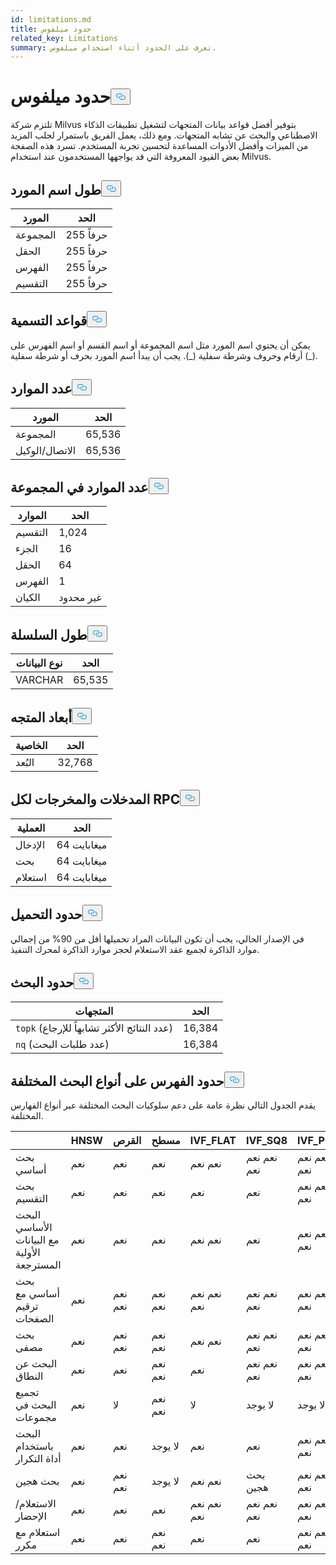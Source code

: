 ```yaml
---
id: limitations.md
title: حدود ميلفوس
related_key: Limitations
summary: تعرف على الحدود أثناء استخدام ميلفوس.
---
```

<h1 id="Milvus-Limits" class="common-anchor-header">حدود ميلفوس<button data-href="#Milvus-Limits" class="anchor-icon" translate="no">
      <svg translate="no"
        aria-hidden="true"
        focusable="false"
        height="20"
        version="1.1"
        viewBox="0 0 16 16"
        width="16"
      >
        <path
          fill="#0092E4"
          fill-rule="evenodd"
          d="M4 9h1v1H4c-1.5 0-3-1.69-3-3.5S2.55 3 4 3h4c1.45 0 3 1.69 3 3.5 0 1.41-.91 2.72-2 3.25V8.59c.58-.45 1-1.27 1-2.09C10 5.22 8.98 4 8 4H4c-.98 0-2 1.22-2 2.5S3 9 4 9zm9-3h-1v1h1c1 0 2 1.22 2 2.5S13.98 12 13 12H9c-.98 0-2-1.22-2-2.5 0-.83.42-1.64 1-2.09V6.25c-1.09.53-2 1.84-2 3.25C6 11.31 7.55 13 9 13h4c1.45 0 3-1.69 3-3.5S14.5 6 13 6z"
        ></path>
      </svg>
    </button></h1><p>تلتزم شركة Milvus بتوفير أفضل قواعد بيانات المتجهات لتشغيل تطبيقات الذكاء الاصطناعي والبحث عن تشابه المتجهات. ومع ذلك، يعمل الفريق باستمرار لجلب المزيد من الميزات وأفضل الأدوات المساعدة لتحسين تجربة المستخدم. تسرد هذه الصفحة بعض القيود المعروفة التي قد يواجهها المستخدمون عند استخدام Milvus.</p>
<h2 id="Length-of-a-resource-name" class="common-anchor-header">طول اسم المورد<button data-href="#Length-of-a-resource-name" class="anchor-icon" translate="no">
      <svg translate="no"
        aria-hidden="true"
        focusable="false"
        height="20"
        version="1.1"
        viewBox="0 0 16 16"
        width="16"
      >
        <path
          fill="#0092E4"
          fill-rule="evenodd"
          d="M4 9h1v1H4c-1.5 0-3-1.69-3-3.5S2.55 3 4 3h4c1.45 0 3 1.69 3 3.5 0 1.41-.91 2.72-2 3.25V8.59c.58-.45 1-1.27 1-2.09C10 5.22 8.98 4 8 4H4c-.98 0-2 1.22-2 2.5S3 9 4 9zm9-3h-1v1h1c1 0 2 1.22 2 2.5S13.98 12 13 12H9c-.98 0-2-1.22-2-2.5 0-.83.42-1.64 1-2.09V6.25c-1.09.53-2 1.84-2 3.25C6 11.31 7.55 13 9 13h4c1.45 0 3-1.69 3-3.5S14.5 6 13 6z"
        ></path>
      </svg>
    </button></h2><table>
<thead>
<tr><th>المورد</th><th>الحد</th></tr>
</thead>
<tbody>
<tr><td>المجموعة</td><td>255 حرفاً</td></tr>
<tr><td>الحقل</td><td>255 حرفاً</td></tr>
<tr><td>الفهرس</td><td>255 حرفاً</td></tr>
<tr><td>التقسيم</td><td>255 حرفاً</td></tr>
</tbody>
</table>
<h2 id="Naming-rules" class="common-anchor-header">قواعد التسمية<button data-href="#Naming-rules" class="anchor-icon" translate="no">
      <svg translate="no"
        aria-hidden="true"
        focusable="false"
        height="20"
        version="1.1"
        viewBox="0 0 16 16"
        width="16"
      >
        <path
          fill="#0092E4"
          fill-rule="evenodd"
          d="M4 9h1v1H4c-1.5 0-3-1.69-3-3.5S2.55 3 4 3h4c1.45 0 3 1.69 3 3.5 0 1.41-.91 2.72-2 3.25V8.59c.58-.45 1-1.27 1-2.09C10 5.22 8.98 4 8 4H4c-.98 0-2 1.22-2 2.5S3 9 4 9zm9-3h-1v1h1c1 0 2 1.22 2 2.5S13.98 12 13 12H9c-.98 0-2-1.22-2-2.5 0-.83.42-1.64 1-2.09V6.25c-1.09.53-2 1.84-2 3.25C6 11.31 7.55 13 9 13h4c1.45 0 3-1.69 3-3.5S14.5 6 13 6z"
        ></path>
      </svg>
    </button></h2><p>يمكن أن يحتوي اسم المورد مثل اسم المجموعة أو اسم القسم أو اسم الفهرس على أرقام وحروف وشرطة سفلية (_). يجب أن يبدأ اسم المورد بحرف أو شرطة سفلية (_).</p>
<h2 id="Number-of-resources" class="common-anchor-header">عدد الموارد<button data-href="#Number-of-resources" class="anchor-icon" translate="no">
      <svg translate="no"
        aria-hidden="true"
        focusable="false"
        height="20"
        version="1.1"
        viewBox="0 0 16 16"
        width="16"
      >
        <path
          fill="#0092E4"
          fill-rule="evenodd"
          d="M4 9h1v1H4c-1.5 0-3-1.69-3-3.5S2.55 3 4 3h4c1.45 0 3 1.69 3 3.5 0 1.41-.91 2.72-2 3.25V8.59c.58-.45 1-1.27 1-2.09C10 5.22 8.98 4 8 4H4c-.98 0-2 1.22-2 2.5S3 9 4 9zm9-3h-1v1h1c1 0 2 1.22 2 2.5S13.98 12 13 12H9c-.98 0-2-1.22-2-2.5 0-.83.42-1.64 1-2.09V6.25c-1.09.53-2 1.84-2 3.25C6 11.31 7.55 13 9 13h4c1.45 0 3-1.69 3-3.5S14.5 6 13 6z"
        ></path>
      </svg>
    </button></h2><table>
<thead>
<tr><th>المورد</th><th>الحد</th></tr>
</thead>
<tbody>
<tr><td>المجموعة</td><td>65,536</td></tr>
<tr><td>الاتصال/الوكيل</td><td>65,536</td></tr>
</tbody>
</table>
<h2 id="Number-of-resources-in-a-collection" class="common-anchor-header">عدد الموارد في المجموعة<button data-href="#Number-of-resources-in-a-collection" class="anchor-icon" translate="no">
      <svg translate="no"
        aria-hidden="true"
        focusable="false"
        height="20"
        version="1.1"
        viewBox="0 0 16 16"
        width="16"
      >
        <path
          fill="#0092E4"
          fill-rule="evenodd"
          d="M4 9h1v1H4c-1.5 0-3-1.69-3-3.5S2.55 3 4 3h4c1.45 0 3 1.69 3 3.5 0 1.41-.91 2.72-2 3.25V8.59c.58-.45 1-1.27 1-2.09C10 5.22 8.98 4 8 4H4c-.98 0-2 1.22-2 2.5S3 9 4 9zm9-3h-1v1h1c1 0 2 1.22 2 2.5S13.98 12 13 12H9c-.98 0-2-1.22-2-2.5 0-.83.42-1.64 1-2.09V6.25c-1.09.53-2 1.84-2 3.25C6 11.31 7.55 13 9 13h4c1.45 0 3-1.69 3-3.5S14.5 6 13 6z"
        ></path>
      </svg>
    </button></h2><table>
<thead>
<tr><th>الموارد</th><th>الحد</th></tr>
</thead>
<tbody>
<tr><td>التقسيم</td><td>1,024</td></tr>
<tr><td>الجزء</td><td>16</td></tr>
<tr><td>الحقل</td><td>64</td></tr>
<tr><td>الفهرس</td><td>1</td></tr>
<tr><td>الكيان</td><td>غير محدود</td></tr>
</tbody>
</table>
<h2 id="Length-of-a-string" class="common-anchor-header">طول السلسلة<button data-href="#Length-of-a-string" class="anchor-icon" translate="no">
      <svg translate="no"
        aria-hidden="true"
        focusable="false"
        height="20"
        version="1.1"
        viewBox="0 0 16 16"
        width="16"
      >
        <path
          fill="#0092E4"
          fill-rule="evenodd"
          d="M4 9h1v1H4c-1.5 0-3-1.69-3-3.5S2.55 3 4 3h4c1.45 0 3 1.69 3 3.5 0 1.41-.91 2.72-2 3.25V8.59c.58-.45 1-1.27 1-2.09C10 5.22 8.98 4 8 4H4c-.98 0-2 1.22-2 2.5S3 9 4 9zm9-3h-1v1h1c1 0 2 1.22 2 2.5S13.98 12 13 12H9c-.98 0-2-1.22-2-2.5 0-.83.42-1.64 1-2.09V6.25c-1.09.53-2 1.84-2 3.25C6 11.31 7.55 13 9 13h4c1.45 0 3-1.69 3-3.5S14.5 6 13 6z"
        ></path>
      </svg>
    </button></h2><table>
<thead>
<tr><th>نوع البيانات</th><th>الحد</th></tr>
</thead>
<tbody>
<tr><td>VARCHAR</td><td>65,535</td></tr>
</tbody>
</table>
<h2 id="Dimensions-of-a-vector" class="common-anchor-header">أبعاد المتجه<button data-href="#Dimensions-of-a-vector" class="anchor-icon" translate="no">
      <svg translate="no"
        aria-hidden="true"
        focusable="false"
        height="20"
        version="1.1"
        viewBox="0 0 16 16"
        width="16"
      >
        <path
          fill="#0092E4"
          fill-rule="evenodd"
          d="M4 9h1v1H4c-1.5 0-3-1.69-3-3.5S2.55 3 4 3h4c1.45 0 3 1.69 3 3.5 0 1.41-.91 2.72-2 3.25V8.59c.58-.45 1-1.27 1-2.09C10 5.22 8.98 4 8 4H4c-.98 0-2 1.22-2 2.5S3 9 4 9zm9-3h-1v1h1c1 0 2 1.22 2 2.5S13.98 12 13 12H9c-.98 0-2-1.22-2-2.5 0-.83.42-1.64 1-2.09V6.25c-1.09.53-2 1.84-2 3.25C6 11.31 7.55 13 9 13h4c1.45 0 3-1.69 3-3.5S14.5 6 13 6z"
        ></path>
      </svg>
    </button></h2><table>
<thead>
<tr><th>الخاصية</th><th>الحد</th></tr>
</thead>
<tbody>
<tr><td>البُعد</td><td>32,768</td></tr>
</tbody>
</table>
<h2 id="Input-and-Output-per-RPC" class="common-anchor-header">المدخلات والمخرجات لكل RPC<button data-href="#Input-and-Output-per-RPC" class="anchor-icon" translate="no">
      <svg translate="no"
        aria-hidden="true"
        focusable="false"
        height="20"
        version="1.1"
        viewBox="0 0 16 16"
        width="16"
      >
        <path
          fill="#0092E4"
          fill-rule="evenodd"
          d="M4 9h1v1H4c-1.5 0-3-1.69-3-3.5S2.55 3 4 3h4c1.45 0 3 1.69 3 3.5 0 1.41-.91 2.72-2 3.25V8.59c.58-.45 1-1.27 1-2.09C10 5.22 8.98 4 8 4H4c-.98 0-2 1.22-2 2.5S3 9 4 9zm9-3h-1v1h1c1 0 2 1.22 2 2.5S13.98 12 13 12H9c-.98 0-2-1.22-2-2.5 0-.83.42-1.64 1-2.09V6.25c-1.09.53-2 1.84-2 3.25C6 11.31 7.55 13 9 13h4c1.45 0 3-1.69 3-3.5S14.5 6 13 6z"
        ></path>
      </svg>
    </button></h2><table>
<thead>
<tr><th>العملية</th><th>الحد</th></tr>
</thead>
<tbody>
<tr><td>الإدخال</td><td>64 ميغابايت</td></tr>
<tr><td>بحث</td><td>64 ميغابايت</td></tr>
<tr><td>استعلام</td><td>64 ميغابايت</td></tr>
</tbody>
</table>
<h2 id="Load-limits" class="common-anchor-header">حدود التحميل<button data-href="#Load-limits" class="anchor-icon" translate="no">
      <svg translate="no"
        aria-hidden="true"
        focusable="false"
        height="20"
        version="1.1"
        viewBox="0 0 16 16"
        width="16"
      >
        <path
          fill="#0092E4"
          fill-rule="evenodd"
          d="M4 9h1v1H4c-1.5 0-3-1.69-3-3.5S2.55 3 4 3h4c1.45 0 3 1.69 3 3.5 0 1.41-.91 2.72-2 3.25V8.59c.58-.45 1-1.27 1-2.09C10 5.22 8.98 4 8 4H4c-.98 0-2 1.22-2 2.5S3 9 4 9zm9-3h-1v1h1c1 0 2 1.22 2 2.5S13.98 12 13 12H9c-.98 0-2-1.22-2-2.5 0-.83.42-1.64 1-2.09V6.25c-1.09.53-2 1.84-2 3.25C6 11.31 7.55 13 9 13h4c1.45 0 3-1.69 3-3.5S14.5 6 13 6z"
        ></path>
      </svg>
    </button></h2><p>في الإصدار الحالي، يجب أن تكون البيانات المراد تحميلها أقل من 90% من إجمالي موارد الذاكرة لجميع عقد الاستعلام لحجز موارد الذاكرة لمحرك التنفيذ.</p>
<h2 id="Search-limits" class="common-anchor-header">حدود البحث<button data-href="#Search-limits" class="anchor-icon" translate="no">
      <svg translate="no"
        aria-hidden="true"
        focusable="false"
        height="20"
        version="1.1"
        viewBox="0 0 16 16"
        width="16"
      >
        <path
          fill="#0092E4"
          fill-rule="evenodd"
          d="M4 9h1v1H4c-1.5 0-3-1.69-3-3.5S2.55 3 4 3h4c1.45 0 3 1.69 3 3.5 0 1.41-.91 2.72-2 3.25V8.59c.58-.45 1-1.27 1-2.09C10 5.22 8.98 4 8 4H4c-.98 0-2 1.22-2 2.5S3 9 4 9zm9-3h-1v1h1c1 0 2 1.22 2 2.5S13.98 12 13 12H9c-.98 0-2-1.22-2-2.5 0-.83.42-1.64 1-2.09V6.25c-1.09.53-2 1.84-2 3.25C6 11.31 7.55 13 9 13h4c1.45 0 3-1.69 3-3.5S14.5 6 13 6z"
        ></path>
      </svg>
    </button></h2><table>
<thead>
<tr><th>المتجهات</th><th>الحد</th></tr>
</thead>
<tbody>
<tr><td><code translate="no">topk</code> (عدد النتائج الأكثر تشابهاً للإرجاع)</td><td>16,384</td></tr>
<tr><td><code translate="no">nq</code> (عدد طلبات البحث)</td><td>16,384</td></tr>
</tbody>
</table>
<h2 id="Index-limits-on-different-search-types" class="common-anchor-header">حدود الفهرس على أنواع البحث المختلفة<button data-href="#Index-limits-on-different-search-types" class="anchor-icon" translate="no">
      <svg translate="no"
        aria-hidden="true"
        focusable="false"
        height="20"
        version="1.1"
        viewBox="0 0 16 16"
        width="16"
      >
        <path
          fill="#0092E4"
          fill-rule="evenodd"
          d="M4 9h1v1H4c-1.5 0-3-1.69-3-3.5S2.55 3 4 3h4c1.45 0 3 1.69 3 3.5 0 1.41-.91 2.72-2 3.25V8.59c.58-.45 1-1.27 1-2.09C10 5.22 8.98 4 8 4H4c-.98 0-2 1.22-2 2.5S3 9 4 9zm9-3h-1v1h1c1 0 2 1.22 2 2.5S13.98 12 13 12H9c-.98 0-2-1.22-2-2.5 0-.83.42-1.64 1-2.09V6.25c-1.09.53-2 1.84-2 3.25C6 11.31 7.55 13 9 13h4c1.45 0 3-1.69 3-3.5S14.5 6 13 6z"
        ></path>
      </svg>
    </button></h2><p>يقدم الجدول التالي نظرة عامة على دعم سلوكيات البحث المختلفة عبر أنواع الفهارس المختلفة.</p>
<table>
<thead>
<tr><th></th><th>HNSW</th><th>القرص</th><th>مسطح</th><th>IVF_FLAT</th><th>IVF_SQ8</th><th>IVF_PQ</th><th>SCANN</th><th>GPU_IFV_FLAT</th><th>GPU_IVF_PQ</th><th>GPU_CAGRA</th><th>GPU_brute_brute_force</th><th>sparse_inverted_index</th><th>BIN_FLAT</th><th>BIN_IVF_FLAT</th></tr>
</thead>
<tbody>
<tr><td>بحث أساسي</td><td>نعم</td><td>نعم</td><td>نعم</td><td>نعم نعم</td><td>نعم نعم نعم</td><td>نعم نعم نعم</td><td>نعم نعم نعم</td><td>نعم نعم نعم</td><td>نعم نعم نعم</td><td>نعم نعم نعم</td><td>نعم نعم نعم</td><td>نعم نعم نعم</td><td>نعم نعم نعم</td><td>نعم</td></tr>
<tr><td>بحث التقسيم</td><td>نعم</td><td>نعم</td><td>نعم</td><td>نعم</td><td>نعم</td><td>نعم نعم نعم</td><td>نعم نعم نعم</td><td>نعم نعم نعم</td><td>نعم نعم نعم</td><td>نعم نعم نعم</td><td>نعم نعم نعم</td><td>نعم نعم نعم</td><td>نعم نعم نعم</td><td>نعم</td></tr>
<tr><td>البحث الأساسي مع البيانات الأولية المسترجعة</td><td>نعم</td><td>نعم</td><td>نعم</td><td>نعم نعم</td><td>نعم</td><td>نعم نعم نعم</td><td>نعم نعم نعم</td><td>نعم نعم نعم</td><td>نعم نعم نعم</td><td>نعم نعم نعم</td><td>نعم نعم نعم</td><td>نعم نعم نعم</td><td>نعم نعم نعم</td><td>نعم</td></tr>
<tr><td>بحث أساسي مع ترقيم الصفحات</td><td>نعم</td><td>نعم نعم</td><td>نعم نعم</td><td>نعم نعم نعم</td><td>نعم نعم نعم</td><td>نعم نعم نعم</td><td>نعم نعم نعم</td><td>نعم نعم نعم</td><td>نعم نعم نعم</td><td>نعم نعم نعم</td><td>نعم نعم نعم</td><td>نعم نعم نعم</td><td>نعم نعم نعم</td><td>نعم</td></tr>
<tr><td>بحث مصفى</td><td>نعم</td><td>نعم نعم</td><td>نعم نعم</td><td>نعم نعم</td><td>نعم نعم نعم</td><td>نعم نعم نعم</td><td>نعم نعم نعم</td><td>نعم نعم نعم</td><td>نعم نعم نعم</td><td>نعم نعم نعم</td><td>نعم نعم نعم</td><td>نعم نعم نعم</td><td>نعم نعم نعم</td><td>نعم</td></tr>
<tr><td>البحث عن النطاق</td><td>نعم</td><td>نعم</td><td>نعم نعم</td><td>نعم</td><td>نعم نعم نعم</td><td>نعم نعم نعم</td><td>لا</td><td>لا يوجد</td><td>لا يوجد</td><td>لا يوجد</td><td>لا</td><td>لا</td><td>لا</td><td>نعم</td></tr>
<tr><td>تجميع البحث في مجموعات</td><td>نعم</td><td>لا</td><td>نعم نعم</td><td>لا</td><td>لا يوجد</td><td>لا يوجد</td><td>لا يوجد</td><td>لا يوجد</td><td>لا يوجد</td><td>لا يوجد</td><td>لا يوجد</td><td>لا</td><td>لا يوجد</td><td>لا يوجد</td></tr>
<tr><td>البحث باستخدام أداة التكرار</td><td>نعم</td><td>نعم</td><td>لا يوجد</td><td>نعم</td><td>نعم</td><td>نعم نعم نعم</td><td>لا</td><td>لا يوجد</td><td>لا يوجد</td><td>لا يوجد</td><td>لا</td><td>لا</td><td>لا يوجد</td><td>لا يوجد</td></tr>
<tr><td>بحث هجين</td><td>نعم</td><td>نعم نعم</td><td>لا يوجد</td><td>نعم نعم</td><td>بحث هجين</td><td>نعم نعم نعم</td><td>نعم نعم نعم</td><td>نعم نعم نعم</td><td>نعم نعم نعم</td><td>نعم نعم نعم</td><td>نعم نعم</td><td>نعم (فقط RRFRanker)</td><td>نعم نعم</td><td>نعم</td></tr>
<tr><td>الاستعلام/الإحضار</td><td>نعم</td><td>نعم</td><td>نعم</td><td>نعم نعم نعم</td><td>نعم نعم نعم</td><td>نعم نعم نعم</td><td>نعم نعم نعم</td><td>نعم نعم نعم</td><td>نعم نعم نعم</td><td>نعم نعم نعم</td><td>نعم نعم نعم</td><td>نعم نعم نعم</td><td>نعم نعم نعم</td><td>نعم</td></tr>
<tr><td>استعلام مع مكرر</td><td>نعم</td><td>نعم</td><td>نعم نعم</td><td>نعم</td><td>نعم</td><td>نعم نعم نعم</td><td>لا</td><td>لا يوجد</td><td>لا يوجد</td><td>لا يوجد</td><td>لا</td><td>لا</td><td>لا</td><td>نعم</td></tr>
</tbody>
</table>
